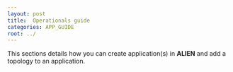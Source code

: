 ```yaml
---
layout: post
title:  Operationals guide
categories: APP_GUIDE
root: ../
---
```


This sections details how you can create application(s) in **ALIEN** and add a topology to an application.

